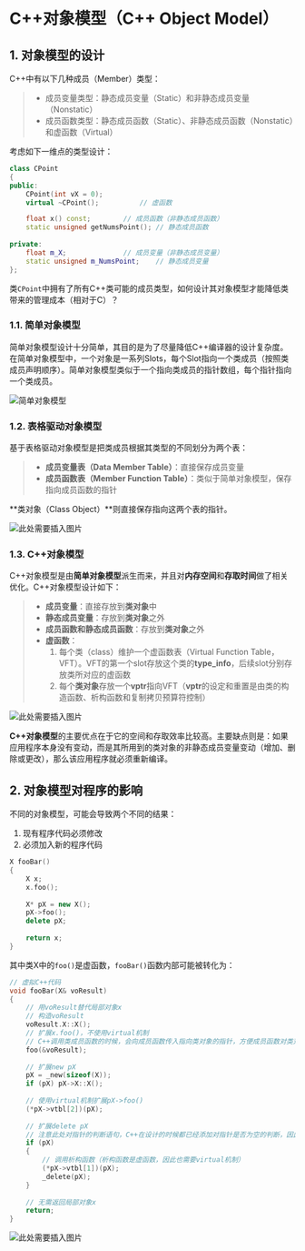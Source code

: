 # C++对象模型（C++ Object Model）
## 1. 对象模型的设计
C++中有以下几种成员（Member）类型：
> * 成员变量类型：静态成员变量（Static）和非静态成员变量（Nonstatic）
> * 成员函数类型：静态成员函数（Static）、非静态成员函数（Nonstatic）和虚函数（Virtual）

考虑如下一维点的类型设计：
```C++
class CPoint
{
public:
	CPoint(int vX = 0);
	virtual ~CPoint();  		// 虚函数

	float x() const;  		// 成员函数（非静态成员函数）
	static unsigned getNumsPoint(); // 静态成员函数
	
private:
	float m_X;  			// 成员变量（非静态成员变量）
	static unsigned m_NumsPoint;  	// 静态成员变量
};
```
类`CPoint`中拥有了所有C++类可能的成员类型，如何设计其对象模型才能降低类带来的管理成本（相对于C）？

### 1.1. 简单对象模型
简单对象模型设计十分简单，其目的是为了尽量降低C++编译器的设计复杂度。在简单对象模型中，一个对象是一系列Slots，每个Slot指向一个类成员（按照类成员声明顺序）。简单对象模型类似于一个指向类成员的指针数组，每个指针指向一个类成员。

![简单对象模型](https://github.com/leechengpeng/Note/blob/master/Resources/Images/%E7%AE%80%E5%8D%95%E5%AF%B9%E8%B1%A1%E6%A8%A1%E5%9E%8B.png)

### 1.2. 表格驱动对象模型
基于表格驱动对象模型是把类成员根据其类型的不同划分为两个表：
> * **成员变量表（Data Member Table）**：直接保存成员变量
> * **成员函数表（Member Function Table）**：类似于简单对象模型，保存指向成员函数的指针

**类对象（Class Object）**则直接保存指向这两个表的指针。

![此处需要插入图片](http://xx.com)

### 1.3. C++对象模型
C++对象模型是由**简单对象模型**派生而来，并且对**内存空间**和**存取时间**做了相关优化。C++对象模型设计如下：
> * **成员变量**：直接存放到**类对象**中
> * **静态成员变量**：存放到**类对象**之外
> * **成员函数和静态成员函数**：存放到**类对象**之外
> * **虚函数**：
> 	1. 每个类（class）维护一个虚函数表（Virtual Function Table，VFT）。VFT的第一个slot存放这个类的**type_info**，后续slot分别存放类所对应的虚函数
> 	2. 每个**类对象**存放一个**vptr**指向VFT（**vptr**的设定和重置是由类的构造函数、析构函数和复制拷贝预算符控制）

![此处需要插入图片](http://xx.com)

**C++对象模型**的主要优点在于它的空间和存取效率比较高。主要缺点则是：如果应用程序本身没有变动，而是其所用到的类对象的非静态成员变量变动（增加、删除或更改），那么该应用程序就必须重新编译。

## 2. 对象模型对程序的影响
不同的对象模型，可能会导致两个不同的结果：
1. 现有程序代码必须修改
2. 必须加入新的程序代码
```C++
X fooBar()
{
	X x;
	x.foo();
	
	X* pX = new X();
	pX->foo();
	delete pX;
	
	return x;
}
```
其中类X中的`foo()`是虚函数，`fooBar()`函数内部可能被转化为：
```C++
// 虚拟C++代码
void fooBar(X& voResult)
{
	// 用voResult替代局部对象x
	// 构造voResult	
	voResult.X::X();
	// 扩展x.foo()，不使用virtual机制
	// C++调用类成员函数的时候，会向成员函数传入指向类对象的指针，方便成员函数对类对象变量的访问（不同类对象拥有不同的类成员变量值）
	foo(&voResult);		
	
	// 扩展new pX
	pX = _new(sizeof(X));
	if (pX) pX->X::X();
	
	// 使用virtual机制扩展pX->foo()
	(*pX->vtbl[2])(pX);
	
	// 扩展delete pX
	// 注意此处对指针的判断语句，C++在设计的时候都已经添加对指针是否为空的判断，因此在使用delete的时候不需要判断指针是否为空
	if (pX)
	{
		// 调用析构函数（析构函数是虚函数，因此也需要virtual机制）
		(*pX->vtbl[1])(pX);
		_delete(pX);
	}
	
	// 无需返回局部对象x
	return;
}
```

![此处需要插入图片](http://xx.com)
